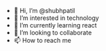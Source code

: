 - 👋 Hi, I’m @shubhpatil
- 👀 I’m interested in technology
- 🌱 I’m currently learning react
- 💞️ I’m looking to collaborate
- 📫 How to reach me

<!---
shubhpatil/shubhpatil is a ✨ special ✨ repository because its `README.md` (this file) appears on your GitHub profile.
You can click the Preview link to take a look at your changes.
--->
